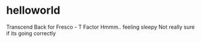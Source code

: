 # helloworld
Transcend
Back for Fresco - T Factor
Hmmm.. feeling sleepy
Not really sure if its going correctly
